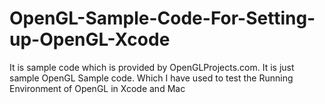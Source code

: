# OpenGL-Sample-Code-For-Setting-up-OpenGL-Xcode
It is sample code which is provided by OpenGLProjects.com. It is just sample OpenGL Sample code. Which I have used to test the Running Environment of OpenGL in Xcode and Mac
